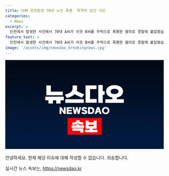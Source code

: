 ```yaml
---
title: 아빠 유치원생 70대 노인 폭행  목격자 입건 사건
categories:
  - News
excerpt: >
  인천에서 발생한 사건에서 70대 A씨가 이웃 B씨를 주먹으로 폭행한 혐의로 경찰에 붙잡혔습니다. 이때 폭행당할 당시 A씨의 유치원생 딸도 옆에 있었다고 합니다. 두 이웃은 아파트에서 충돌한 것으로 보이며, A씨는 술에 취한 상태였습니다. 현재 A씨는 경찰 조사를 받고 있습니다. #인천 #폭행 #이웃분쟁
feature_text: >
  인천에서 발생한 사건에서 70대 A씨가 이웃 B씨를 주먹으로 폭행한 혐의로 경찰에 붙잡혔습니다. 이때 폭행당할 당시 A씨의 유치원생 딸도 옆에 있었다고 합니다. 두 이웃은 아파트에서 충돌한 것으로 보이며, A씨는 술에 취한 상태였습니다. 현재 A씨는 경찰 조사를 받고 있습니다. #인천 #폭행 #이웃분쟁
image: '/assets/img/newsdao_breakingnews.jpg'
---
```


<p><img src="/assets/img/newsdao_breakingnews.jpg" alt="ranknews 속보" /></p>

<p>안녕하세요. 현재 해당 이슈에 대해 작성할 수 없습니다. 죄송합니다.</p>
실시간 뉴스 속보는, <a href="https://newsdao.kr" rel="dofollow">https://newsdao.kr</a>


